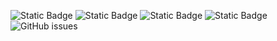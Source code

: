 ![Static Badge](https://img.shields.io/badge/blacklists-60-000000) ![Static Badge](https://img.shields.io/badge/blacklisted-2975999-cc0000) ![Static Badge](https://img.shields.io/badge/whitelisted-2242-00CC00) ![Static Badge](https://img.shields.io/badge/streaming_blacklist-28106-000000) ![GitHub issues](https://img.shields.io/github/issues/fabriziosalmi/blacklists)
